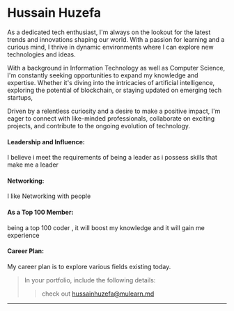 # Hussain Huzefa

As a dedicated tech enthusiast, I'm always on the lookout for the latest trends and innovations shaping our world. With a passion for learning and a curious mind, I thrive in dynamic environments where I can explore new technologies and ideas.

With a background in Information Technology as well as Computer Science, I'm constantly seeking opportunities to expand my knowledge and expertise. Whether it's diving into the intricacies of artificial intelligence, exploring the potential of blockchain, or staying updated on emerging tech startups, 

Driven by a relentless curiosity and a desire to make a positive impact, I'm eager to connect with like-minded professionals, collaborate on exciting projects, and contribute to the ongoing evolution of technology.





#### Leadership and Influence:

I believe i meet the requirements of being a leader as i possess skills that make me a leader

#### Networking:

I like Networking with people

#### As a Top 100 Member:

being a top 100 coder , it will boost my knowledge and it will gain me experience

#### Career Plan:

My career plan is to explore various fields existing today.



> In your portfolio, include the following details:
>> check out [hussainhuzefa@mulearn.md](./profile/hussainhuzefa@mulearn.md) 

---
